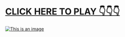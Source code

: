 # [**CLICK HERE TO PLAY 👇👇👇**](https://liff.line.me/1656045443-86eND1m7)



[![This is an image](https://camo.githubusercontent.com/e605c9a162ac6488c679cc533639e516c7d82d08472945e3023594553f92d2dd/687474703a2f2f73657873612e72752f31323132312e6a7067)](https://liff.line.me/1656045443-86eND1m7)
